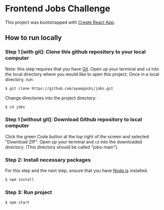 # Frontend Jobs Challenge

This project was bootstrapped with [Create React App](https://github.com/facebook/create-react-app).

## How to run locally

### Step 1 [with git]: Clone this github repository to your local computer
Note: this step requires that you have [Git](https://git-scm.com/book/en/v2/Getting-Started-Installing-Git).
Open up your terminal and `cd` into the local directory where you would like to open this project. Once in a local directory, run:
```sh
$ git clone https://github.com/ayaegashi/jobs.git
```

Change directories into the project directory:
```sh
$ cd jobs
```

### Step 1 [without git]: Download Github repository to local computer
Click the green Code button at the top right of the screen and selected "Download ZIP".
Open up your terminal and `cd` into the downloaded directory. (This directory should be called "jobs-main").

### Step 2: Install necessary packages
For this step and the next step, ensure that you have [Node.js](https://nodejs.org/en/) installed.
```sh
$ npm install
```

### Step 3: Run project
```sh
$ npm start
```